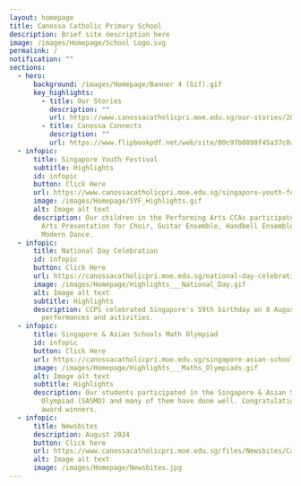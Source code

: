 ```yaml
---
layout: homepage
title: Canossa Catholic Primary School
description: Brief site description here
image: /images/Homepage/School Logo.svg
permalink: /
notification: ""
sections:
  - hero:
      background: /images/Homepage/Banner 4 (Gif).gif
      key_highlights:
        - title: Our Stories
          description: ""
          url: https://www.canossacatholicpri.moe.edu.sg/our-stories/2024-events/2024-events/
        - title: Canossa Connects
          description: ""
          url: https://www.flipbookpdf.net/web/site/80c97b0898f45a37c8a4e16dcca4e88475a91213202407.pdf.html
  - infopic:
      title: Singapore Youth Festival
      subtitle: Highlights
      id: infopic
      button: Click Here
      url: https://www.canossacatholicpri.moe.edu.sg/singapore-youth-festival/
      image: /images/Homepage/SYF_Highlights.gif
      alt: Image alt text
      description: Our children in the Performing Arts CCAs participated in the SYF
        Arts Presentation for Choir, Guitar Ensemble, Handbell Ensemble and
        Modern Dance.
  - infopic:
      title: National Day Celebration
      id: infopic
      button: Click Here
      url: https://canossacatholicpri.moe.edu.sg/national-day-celebration/
      image: /images/Homepage/Highlights___National_Day.gif
      alt: Image alt text
      subtitle: Highlights
      description: CCPS celebrated Singapore's 59th birthday on 8 August with exciting
        performances and activities.
  - infopic:
      title: Singapore & Asian Schools Math Olympiad
      id: infopic
      button: Click Here
      url: https://canossacatholicpri.moe.edu.sg/singapore-asian-schools-math-olympiad/
      image: /images/Homepage/Highlights___Maths_Olympiads.gif
      alt: Image alt text
      subtitle: Highlights
      description: Our students participated in the Singapore & Asian Schools Math
        Olympiad (SASMO) and many of them have done well. Congratulations to all
        award winners.
  - infopic:
      title: Newsbites
      description: August 2024
      button: Click here
      url: https://www.canossacatholicpri.moe.edu.sg/files/Newsbites/Canossa_Newsbites_August_2024.pdf
      alt: Image alt text
      image: /images/Homepage/Newsbites.jpg
---
```

